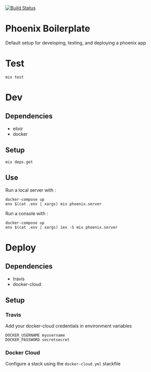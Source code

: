 [![Build Status](https://travis-ci.org/mru2/phoenix_boilerplate.svg?branch=master)](https://travis-ci.org/mru2/phoenix_boilerplate)

# Phoenix Boilerplate

Default setup for developing, testing, and deploying a phoenix app

# Test

```
mix test
```

# Dev

## Dependencies

* elixir
* docker

## Setup

```
mix deps.get
```

## Use

Run a local server with :

```
docker-compose up
env $(cat .env | xargs) mix phoenix.server
```

Run a console with :

```
docker-compose up
env $(cat .env | xargs) iex -S mix phoenix.server
```


# Deploy

## Dependencies

* travis
* docker-cloud

## Setup

### Travis

Add your docker-cloud credentials in environment variables

```
DOCKER_USERNAME myusername
DOCKER_PASSWORD secretsecret
```

### Docker Cloud

Configure a stack using the `docker-cloud.yml` stackfile
